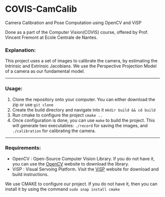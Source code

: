 # COVIS-CamCalib
Camera Calibration and Pose Computation using OpenCV and ViSP

Done as a part of the Computer Vision(COVIS) course, offered by Prof. Vincent Fremont at Ecole Centrale de Nantes.

### Explanation:
This project uses a set of images to calibrate the camera, by estimating the Intrinsic and Extrinsic Jacobians. We use the Perspective Projection Model of a camera as our fundamental model.

---

### Usage:
  1. Clone the repository onto your computer. You can either download the zip or use `git clone`
  1. Create the build directory and navigate into it `mkdir build && cd build`
  1. Run cmake to configure the project `cmake ..`
  1. Once configuration is done, you can use `make` to build the project. This will generate two executables: `./record` for saving the images, and `./calibration` for calibrating the camera.
---

### Requirements:

  * OpenCV : Open-Source Computer Vision Library. If you do not have it, you can use the [OpenCV](www.opencv.org) website to download the library.
  * ViSP : Visual Servoing Platform. Visit the [ViSP](https://visp.inria.fr/) website for download and build instructions.

  We use CMAKE to configure our project. If you do not have it, then you can install it by using the command `sudo snap install cmake`
